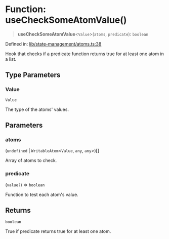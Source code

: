 # Function: useCheckSomeAtomValue()

> **useCheckSomeAtomValue**\<`Value`\>(`atoms`, `predicate`): `boolean`

Defined in: [lib/state-management/atoms.ts:38](https://github.com/aldesgroup/goaldn/blob/b43e92ae42dcd6febc9c2c8f0742ef8c669d44f6/lib/state-management/atoms.ts#L38)

Hook that checks if a predicate function returns true for at least one atom in a list.

## Type Parameters

### Value

`Value`

The type of the atoms' values.

## Parameters

### atoms

(`undefined` \| `WritableAtom`\<`Value`, `any`, `any`\>)[]

Array of atoms to check.

### predicate

(`value?`) => `boolean`

Function to test each atom's value.

## Returns

`boolean`

True if predicate returns true for at least one atom.
